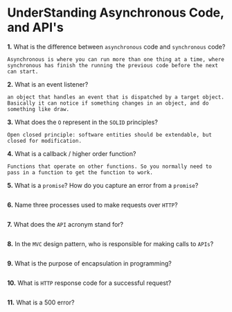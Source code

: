 # UnderStanding Asynchronous Code, and API's

**1.** What is the difference between `asynchronous` code and `synchronous` code?
<!-- enter you answer in the space below -->
```
Asynchronous is where you can run more than one thing at a time, where synchronous has finish the running the previous code before the next can start.
```
**2.** What is an event listener?
<!-- enter you answer in the space below -->
```
an object that handles an event that is dispatched by a target object. Basically it can notice if something changes in an object, and do something like draw.
```
**3.** What does the `O` represent in the `SOLID` principles?
<!-- enter you answer in the space below -->
```
Open closed principle: software entities should be extendable, but closed for modification.
```
**4.** What is a callback / higher order function?
<!-- enter you answer in the space below -->
```
Functions that operate on other functions. So you normally need to pass in a function to get the function to work.
```
**5.** What is a `promise`? How do you capture an error from a `promise`?
<!-- enter you answer in the space below -->
```

```
**6.** Name three processes used to make requests over `HTTP`?
<!-- enter you answer in the space below -->
```

```
**7.** What does the `API` acronym stand for?
<!-- enter you answer in the space below -->
```

```
**8.** In the `MVC` design pattern, who is responsible for making calls to `APIs`?
<!-- enter you answer in the space below -->
```

```
**9.** What is the purpose of encapsulation in programming?
<!-- enter you answer in the space below -->
```

```
**10.** What is `HTTP` response code for a successful request?
<!-- enter you answer in the space below -->
```

```
**11.** What is a 500 error?
<!-- enter you answer in the space below -->
```

```